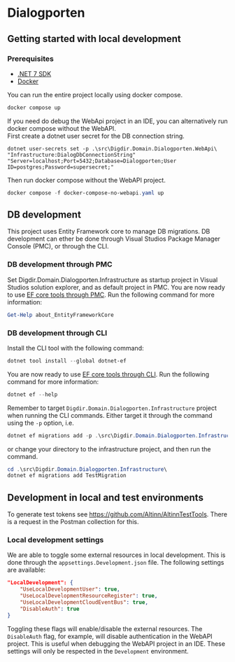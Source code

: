 # Dialogporten

## Getting started with local development

### Prerequisites
- [.NET 7 SDK](https://dotnet.microsoft.com/en-us/download/dotnet/7.0)
- [Docker](https://www.docker.com/products/docker-desktop/)


You can run the entire project locally using docker compose.
```powershell
docker compose up
```

If you need do debug the WebApi project in an IDE, you can alternatively run docker compose without the WebAPI.  
First create a dotnet user secret for the DB connection string.

```powerhell
dotnet user-secrets set -p .\src\Digdir.Domain.Dialogporten.WebApi\ "Infrastructure:DialogDbConnectionString" "Server=localhost;Port=5432;Database=Dialogporten;User ID=postgres;Password=supersecret;"
```

Then run docker compose without the WebAPI project.
```powershell
docker compose -f docker-compose-no-webapi.yaml up 
```


## DB development
This project uses Entity Framework core to manage DB migrations. DB development can ether be done through Visual Studios Package Manager Console (PMC), or through the CLI. 

### DB development through PMC
Set Digdir.Domain.Dialogporten.Infrastructure as startup project in Visual Studios solution explorer, and as default project in PMC. You are now ready to use [EF core tools through PMC](https://learn.microsoft.com/en-us/ef/core/cli/powershell). Run the following command for more information:
```powershell
Get-Help about_EntityFrameworkCore
```

### DB development through CLI
Install the CLI tool with the following command:
```powershell
dotnet tool install --global dotnet-ef
```

You are now ready to use [EF core tools through CLI](https://learn.microsoft.com/en-us/ef/core/cli/dotnet). Run the following command for more information:
```powershell
dotnet ef --help
```

Remember to target `Digdir.Domain.Dialogporten.Infrastructure` project when running the CLI commands. Either target it through the command using the `-p` option, i.e.
```powershell
dotnet ef migrations add -p .\src\Digdir.Domain.Dialogporten.Infrastructure\ TestMigration
```

or change your directory to the infrastructure project, and then run the command.
```powershell
cd .\src\Digdir.Domain.Dialogporten.Infrastructure\
dotnet ef migrations add TestMigration
```

## Development in local and test environments
To generate test tokens see https://github.com/Altinn/AltinnTestTools. There is a request in the Postman collection for this.

### Local development settings
We are able to toggle some external resources in local development. This is done through the `appsettings.Development.json` file. The following settings are available:
```json
"LocalDevelopment": {
	"UseLocalDevelopmentUser": true,
	"UseLocalDevelopmentResourceRegister": true,
	"UseLocalDevelopmentCloudEventBus": true,
	"DisableAuth": true
}
```
Toggling these flags will enable/disable the external resources. The `DisableAuth` flag, for example, will disable authentication in the WebAPI project. This is useful when debugging the WebAPI project in an IDE. These settings will only be respected in the `Development` environment.